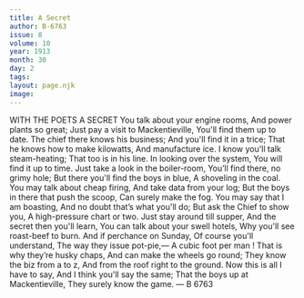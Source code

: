 ```yaml
---
title: A Secret
author: B-6763
issue: 8
volume: 10
year: 1913
month: 30
day: 2
tags:
layout: page.njk
image:
---
```

WITH THE POETS A SECRET    You talk about your engine rooms,    And power plants so great;    Just pay a visit to Mackentieville,    You'll find them up to date.    The chief there knows his business;    And you'll find it in a trice;    That he knows how to make kilowatts,    And manufacture ice.    I know you'll talk steam-heating;    That too is in his line.    In looking over the system,    You will find it up to time.    Just take a look in the boiler-room,    You’ll find there, no grimy hole;    But there you'll find the boys in blue,    A shoveling in the coal.    You may talk about cheap firing,    And take data from your log;    But the boys in there that push the scoop,    Can surely make the fog.    You may say that I am boasting,    And no doubt that’s what you'll do;    But ask the Chief to show you,    A high-pressure chart or two.    Just stay around till supper,    And the secret then you'll learn,    You can talk about your swell hotels,    Why you'll see roast-beef to burn.    And if perchance on Sunday,    Of course you'll understand,    The way they issue pot-pie,—    A cubic foot per man !    That is why they’re husky chaps,    And can make the wheels go round;    They know the biz from a to z,    And from the roof right to the ground.    Now this is all I have to say,    And I think you'll say the same;    That the boys up at Mackentieville,    They surely know the game.    — B 6763 

